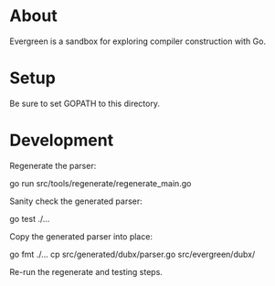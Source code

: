 About
=====
Evergreen is a sandbox for exploring compiler construction with Go.

Setup
=====
Be sure to set GOPATH to this directory.

Development
===========
Regenerate the parser:

  go run src/tools/regenerate/regenerate_main.go

Sanity check the generated parser:

  go test ./...

Copy the generated parser into place:

  go fmt ./...
  cp src/generated/dubx/parser.go src/evergreen/dubx/

Re-run the regenerate and testing steps.
